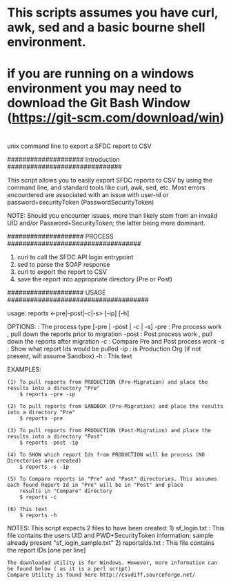 # 
# This scripts assumes you have curl, awk, sed and a basic bourne shell environment.
# if you are running on a windows environment you may need to download the Git Bash Window (https://git-scm.com/download/win)
#

unix command line to export a SFDC report to CSV

#################### Introduction ##############################

This script allows you to easily export SFDC reports to CSV by using the command line, and standard tools like curl, awk, sed, etc.
Most errors encountered are associated with an issue with user-id or password+securityToken (PasswordSecurityToken)

NOTE: Should you encounter issues, more than likely stem from an invalid UID and/or Password+SecurityToken; the latter being more dominant.

#################### PROCESS ###################################


1. curl to call the SFDC API login entrypoint
2. sed to parse the SOAP response
3. curl to export the report to CSV
4. save the report into appropriate directory (Pre or Post)

#################### USAGE #####################################

usage: reports <-pre|-post|-c|-s> [-ip]  [-h]

OPTIONS:
    <process-type> : The process type [-pre | -post | -c | -s]
			-pre   : Pre process work , pull down the reports prior to migration
			-post  : Post process work , pull down the reports after migration
			-c     : Compare Pre and Post process work
			-s     : Show what report Ids would be pulled
	<Sandbox-or-Production>
			-ip    : is Production Org (if not present, will assume Sandbox)
	<misc-options>
			-h     : This text
	
EXAMPLES:

	(1) To pull reports from PRODUCTION (Pre-Migration) and place the results into a directory "Pre"
		$ reports -pre -ip
		
	(2) To pull reports from SANDBOX (Pre-Migration) and place the results into a directory "Pre"
		$ reports -pre
		
	(3) To pull reports from PRODUCTION (Post-Migration) and place the results into a directory "Post"
		$ reports -post -ip

	(4) To SHOW which report Ids from PRODUCTION will be process (NO Directories are created)
		$ reports -s -ip

	(5) To Compare reports in "Pre" and "Post" directories. This assumes each found Report Id in "Pre" will be in "Post" and place
	    results in "Compare" directory
		$ reports -c

	(6) This text
		$ reports -h
		
		
NOTES:
    This script expects 2 files to have been created:
	 1) sf_login.txt   : This file contains the users UID and PWD+SecurityToken information; sample already present "sf_login_sample.txt"
	 2) reportsIds.txt : This file contains the report IDs [one per line]

	The downloaded utility is for Windows. However, more information can be found below ( as it is a perl script)
    Compare Utility is found here http://csvdiff.sourceforge.net/
